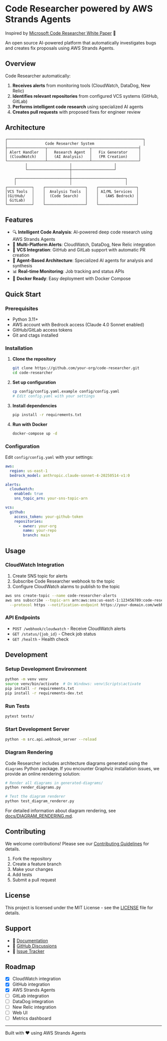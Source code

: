 # Code Researcher powered by AWS Strands Agents
Inspired by [Microsoft Code Researcher White Paper](https://arxiv.org/abs/2506.11060) 🤖

An open source AI-powered platform that automatically investigates bugs and creates fix proposals using AWS Strands Agents.

## Overview

Code Researcher automatically:
1. **Receives alerts** from monitoring tools (CloudWatch, DataDog, New Relic)
2. **Identifies relevant repositories** from configured VCS systems (GitHub, GitLab)
3. **Performs intelligent code research** using specialized AI agents
4. **Creates pull requests** with proposed fixes for engineer review

## Architecture

```
┌─────────────────────────────────────────────────────────────┐
│                 Code Researcher System                      │
├─────────────────┬───────────────────┬─────────────────────┤
│ Alert Handler   │   Research Agent  │   Fix Generator     │
│ (CloudWatch)    │   (AI Analysis)   │   (PR Creation)     │
└─────────────────┴───────────────────┴─────────────────────┘
         │                   │                   │
         └───────────────────┼───────────────────┘
                             │
    ┌────────────────────────┼────────────────────────┐
    │                        │                        │
┌───────────┐    ┌──────────────────┐    ┌─────────────────┐
│VCS Tools  │    │  Analysis Tools  │    │ AI/ML Services  │
│(GitHub/   │    │  (Code Search)   │    │   (AWS Bedrock) │
│ GitLab)   │    │                  │    │                 │
└───────────┘    └──────────────────┘    └─────────────────┘
```

## Features

- 🔍 **Intelligent Code Analysis**: AI-powered deep code research using AWS Strands Agents
- 🚨 **Multi-Platform Alerts**: CloudWatch, DataDog, New Relic integration
- 🔧 **VCS Integration**: GitHub and GitLab support with automatic PR creation
- 🤖 **Agent-Based Architecture**: Specialized AI agents for analysis and synthesis
- 📊 **Real-time Monitoring**: Job tracking and status APIs
- 🐳 **Docker Ready**: Easy deployment with Docker Compose

## Quick Start

### Prerequisites

- Python 3.11+
- AWS account with Bedrock access (Claude 4.0 Sonnet enabled)
- GitHub/GitLab access tokens
- Git and ctags installed

### Installation

1. **Clone the repository**
   ```bash
   git clone https://github.com/your-org/code-researcher.git
   cd code-researcher
   ```

2. **Set up configuration**
   ```bash
   cp config/config.yaml.example config/config.yaml
   # Edit config.yaml with your settings
   ```

3. **Install dependencies**
   ```bash
   pip install -r requirements.txt
   ```

4. **Run with Docker**
   ```bash
   docker-compose up -d
   ```

### Configuration

Edit `config/config.yaml` with your settings:

```yaml
aws:
  region: us-east-1
  bedrock_model: anthropic.claude-sonnet-4-20250514-v1:0

alerts:
  cloudwatch:
    enabled: true
    sns_topic_arn: your-sns-topic-arn

vcs:
  github:
    access_token: your-github-token
    repositories:
      - owner: your-org
        name: your-repo
        branch: main
```

## Usage

### CloudWatch Integration

1. Create SNS topic for alerts
2. Subscribe Code Researcher webhook to the topic
3. Configure CloudWatch alarms to publish to the topic

```bash
aws sns create-topic --name code-researcher-alerts
aws sns subscribe --topic-arn arn:aws:sns:us-east-1:123456789:code-researcher-alerts \
  --protocol https --notification-endpoint https://your-domain.com/webhook/cloudwatch
```

### API Endpoints

- `POST /webhook/cloudwatch` - Receive CloudWatch alerts
- `GET /status/{job_id}` - Check job status
- `GET /health` - Health check

## Development

### Setup Development Environment

```bash
python -m venv venv
source venv/bin/activate  # On Windows: venv\Scripts\activate
pip install -r requirements.txt
pip install -r requirements-dev.txt
```

### Run Tests

```bash
pytest tests/
```

### Start Development Server

```bash
python -m src.api.webhook_server --reload
```

### Diagram Rendering

Code Researcher includes architecture diagrams generated using the `diagrams` Python package. If you encounter Graphviz installation issues, we provide an online rendering solution:

```bash
# Render all diagrams in generated-diagrams/
python render_diagrams.py

# Test the diagram renderer
python test_diagram_renderer.py
```

For detailed information about diagram rendering, see [docs/DIAGRAM_RENDERING.md](docs/DIAGRAM_RENDERING.md).

## Contributing

We welcome contributions! Please see our [Contributing Guidelines](CONTRIBUTING.md) for details.

1. Fork the repository
2. Create a feature branch
3. Make your changes
4. Add tests
5. Submit a pull request

## License

This project is licensed under the MIT License - see the [LICENSE](LICENSE) file for details.

## Support

- 📖 [Documentation](docs/)
- 💬 [GitHub Discussions](https://github.com/your-org/code-researcher/discussions)
- 🐛 [Issue Tracker](https://github.com/your-org/code-researcher/issues)

## Roadmap

- [x] CloudWatch integration
- [x] GitHub integration
- [x] AWS Strands Agents
- [ ] GitLab integration
- [ ] DataDog integration
- [ ] New Relic integration
- [ ] Web UI
- [ ] Metrics dashboard

---

Built with ❤️ using AWS Strands Agents
